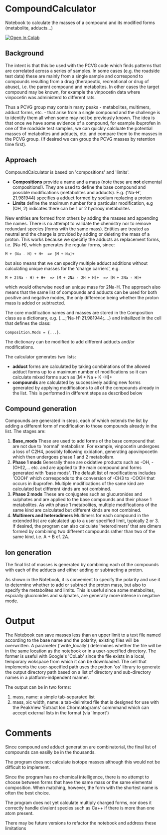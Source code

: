 # CompoundCalculator
Notebook to calculate the masses of a compound and its modified forms (metabolite, adducts...)

[![Open In Colab](https://colab.research.google.com/assets/colab-badge.svg)]( https://github.com/arbi56/CompoundCalculator/blob/master/notebooks/CompoundCalculator.ipynb)
## Background


The intent is that this be used with the PCVG code which finds patterns that are correlated across a series of samples. In some cases (e.g. the roadside test data)
these are mainly from a single sample and correspond to compounds resulting from a drug (therapeutic, recreational or drug of abuse), i.e. the parent compound and metaboltes. In other cases the target compound may be known, for example the vinpocetin data where vinpocetin was administerd to different rats.

Thus a PCVG group may contain many peaks - metabolites, multimers, adduct forms, etc. - that arise from a single compound and the challenge is to identify them all when some may not be previously known. The idea is that once we have some evidence of a compound, for example ibuprofen in one of the roadside test samples, we can quickly calcluate the potential masses of metaboltes and adducts, etc. and compare them to the masses in the PCVG group. (If desired we can group the PCVG masses by retention time first).

## Approach
CompoundCalculator is based on 'compositions' and 'limits'.
- **Compositions** provide a name and a mass (note these are **not** elemental compositions!). They are used to define the base compound and possible modifications (metabolites and adducts). E.g. ('Na-H', 21.981944) specifies a adduct formed by sodium replacing a proton
- **Limits** define the maximum number for a particular modification, e.g (OH, 2) indicates there can be 1 or 2 hydroxy metabolites

New entities are formed from others by adding the masses and appending the names. There is no attempt to validate the chemistry nor to remove redundant species (forms with the same mass).
Entities are treated as neutral and the charge is provided by adding or deleting the mass of a proton. This works because we specifiy the adducts as replacement forms, i.e. (Na-H), which generates the regular forms, since:

    M + (Na - H) + H+  => [M + Na]+

but also means that we can specify multiple adduct additions without calculating unique masses for the 'charge carriers', e.g.

    M + 2(Na - H) + H+  => [M + 2Na - 2H + H]+  => [M + 2Na - H]+ 

which would otherwise need an unique mass for 2Na-H. The approach also means that the same list of compounds and adducts can be used for both positive and negative modes, the only difference being whether the proton mass is added or subtracted.

The core modification names and masses are stored in the Composition class as a dictionary, e.g. {....;'Na-H':21.981944;....} and initailized in the cell that defines the class: 

    Composition.Mods = {...}.
The dictionary can be modified to add different adducts and/or modifications.

The calculator generates two lists:
- **adduct** forms are calculated by taking combinations of the allowed adduct forms up to a maximum number of modifications so it can calculate mixed forms such as [M + Na + K -H]+
- **compounds** are calculated by successively adding new forms generated by applying modifications to all of the compounds already in the list. This is performed in different steps as described below

## Compound generation
Compounds are generated in steps, each of which extends the list by adding a different form of modification to those compounds already in the list. The stages are:

1. **Base_mods** These are used to add forms of the base compound that are not due to 'normal' metabolism. For example, vinpocetin undergoes a loss of C2H4, possibly following oxidation, generating apovinpocetin which then undergoes phase 1 and 2 metabolism.
2. **Phase 1 mods** Generally these are oxidative products such as -OH, -(OH)2,... etc. and are applied to the main compound and forms generated with 'base mods'. The default list of modifications includes 'COOH' which corresponds to the conversion of -CH3 to -COOH that occurs in ibuprofen. Multiple modifications of the same kind are calculated but different kinds are not combined.
3. **Phase 2 mods** These are conjugates such as glucuronides and sulphates and are applied to the base compounds and their phase 1 metabolites. As with phase 1 metabolites, multiple modifications of the same kind are calculated but different kinds are not combined.
4. **Multimers and heterodimers** Multimers for each compound in the extended list are calculated up to a user specified limit, typically 2 or 3. If desired, the program can also calculate 'heterodimers' that are dimers formed by combining two different compounds rather than two of the same kind, i.e. A + B cf. 2A.

## Ion generation
The final list of masses is generated by combining each of the compounds with each of the adducts and either adding or subtracting a proton.

As shown in the Notebook, it is convenient to specify the polarity and use it to determine whether to add or subtract the proton mass, but also to specify the metabolites and limits. This is useful since some metabolites, espcially glucronides and sulphates, are generally more intense in negative mode.

# Output
The Notebook can save masses less than an upper limit to a text file named according to the base name and the polarity; existing files will be overwritten. A parameter ('write_locally') determines whether the file will be in the same location as the notebook or in a user-specified directory. The former is useful with Google's 'CoLab' since the file exists in a local, temporary wokspace from which it can be downloaded. The cell that implements the user-specified path  uses the python 'os' library to generate the output directory path based on a list of directory and sub-directory names in a platform-indpendent manner.

The output can be in two forms:
1. mass, name: a simple tab-separated list
2. mass, xic width, name: a tab-delimited file that is designed for use with the PeakView 'Extract Ion Chormatograms' commmand which can accept external lists in the format (via 'Import')

# Comments
Since compound and adduct generation are combinatorial, the final list of compounds can easilly be in the thousands.

The program does not calculate isotope masses although this would not be difficult to implement.

Since the program has no chemical intelligence, there is no attempt to choose between forms that have the same mass or the same elemental composition. When matching, however, the form with the shortest name is often the best choice.

The program does not yet calculate multiply charged forms, nor does it correctly handle divalent species such as Ca++ if there is more than one atom present.

There may be future versions to refactor the notebook and address these limitations



